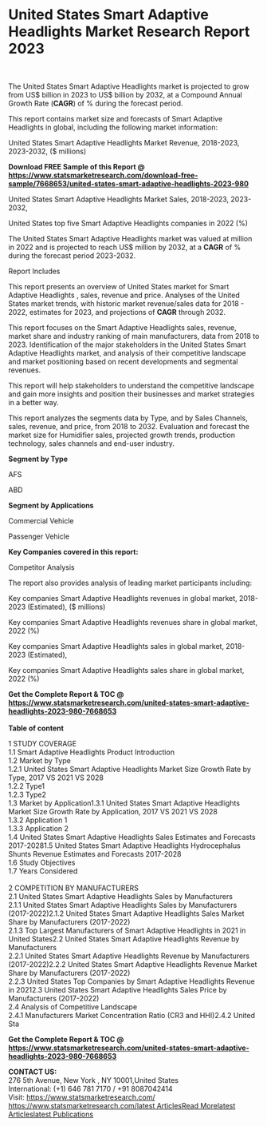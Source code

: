 <h1>United States Smart Adaptive Headlights Market Research Report 2023</h1><br/><p>The United States Smart Adaptive Headlights market is projected to grow from US$ billion in 2023 to US$ billion by 2032, at a Compound Annual Growth Rate (<strong>CAGR</strong>) of % during the forecast period.</p><p>This report contains market size and forecasts of Smart Adaptive Headlights in global, including the following market information:</p><p>United States Smart Adaptive Headlights Market Revenue, 2018-2023, 2023-2032, ($ millions)</p><p><strong>Download FREE Sample of this Report @ <a href="https://www.statsmarketresearch.com/download-free-sample/7668653/united-states-smart-adaptive-headlights-2023-980">https://www.statsmarketresearch.com/download-free-sample/7668653/united-states-smart-adaptive-headlights-2023-980</a></strong></p><p>United States Smart Adaptive Headlights Market Sales, 2018-2023, 2023-2032,</p><p>United States top five Smart Adaptive Headlights companies in 2022 (%)</p><p>The United States Smart Adaptive Headlights market was valued at million in 2022 and is projected to reach US$ million by 2032, at a <strong>CAGR</strong> of % during the forecast period 2023-2032.</p><p>Report Includes</p><p>This report presents an overview of United States market for Smart Adaptive Headlights , sales, revenue and price. Analyses of the United States market trends, with historic market revenue/sales data for 2018 - 2022, estimates for 2023, and projections of <strong>CAGR</strong> through 2032.</p><p>This report focuses on the Smart Adaptive Headlights sales, revenue, market share and industry ranking of main manufacturers, data from 2018 to 2023. Identification of the major stakeholders in the United States Smart Adaptive Headlights market, and analysis of their competitive landscape and market positioning based on recent developments and segmental revenues.</p><p>This report will help stakeholders to understand the competitive landscape and gain more insights and position their businesses and market strategies in a better way.</p><p>This report analyzes the segments data by Type, and by Sales Channels, sales, revenue, and price, from 2018 to 2032. Evaluation and forecast the market size for Humidifier sales, projected growth trends, production technology, sales channels and end-user industry.</p><p><strong>Segment by Type</strong></p><p>AFS</p><p>ABD</p><p><strong> Segment <strong><strong>by Applications</strong></strong></strong></p><p>Commercial Vehicle</p><p>Passenger Vehicle</p><p><strong>Key Companies covered in this report:</strong></p><p>Competitor Analysis</p><p>The report also provides analysis of leading market participants including:</p><p>Key companies Smart Adaptive Headlights revenues in global market, 2018-2023 (Estimated), ($ millions)</p><p>Key companies Smart Adaptive Headlights revenues share in global market, 2022 (%)</p><p>Key companies Smart Adaptive Headlights sales in global market, 2018-2023 (Estimated),</p><p>Key companies Smart Adaptive Headlights sales share in global market, 2022 (%)</p><div><b>Get the Complete Report & TOC @ <a href="https://www.statsmarketresearch.com/united-states-smart-adaptive-headlights-2023-980-7668653">https://www.statsmarketresearch.com/united-states-smart-adaptive-headlights-2023-980-7668653</a></b></div><br><b>Table of content</b><p>1 STUDY COVERAGE<br />1.1 Smart Adaptive Headlights Product Introduction<br />1.2 Market by Type<br />1.2.1 United States Smart Adaptive Headlights Market Size Growth Rate by Type, 2017 VS 2021 VS 2028<br />1.2.2 Type1<br />1.2.3 Type2<br />1.3 Market by Application1.3.1 United States Smart Adaptive Headlights Market Size Growth Rate by Application, 2017 VS 2021 VS 2028<br />1.3.2 Application 1<br />1.3.3 Application 2<br />1.4 United States Smart Adaptive Headlights Sales Estimates and Forecasts 2017-20281.5 United States Smart Adaptive Headlights Hydrocephalus Shunts Revenue Estimates and Forecasts 2017-2028<br />1.6 Study Objectives<br />1.7 Years Considered<br /><br />2 COMPETITION BY MANUFACTURERS<br />2.1 United States Smart Adaptive Headlights Sales by Manufacturers<br />2.1.1 United States Smart Adaptive Headlights Sales by Manufacturers (2017-2022)2.1.2 United States Smart Adaptive Headlights Sales Market Share by Manufacturers (2017-2022)<br />2.1.3 Top Largest Manufacturers of Smart Adaptive Headlights in 2021 in United States2.2 United States Smart Adaptive Headlights Revenue by Manufacturers<br />2.2.1 United States Smart Adaptive Headlights Revenue by Manufacturers (2017-2022)2.2.2 United States Smart Adaptive Headlights Revenue Market Share by Manufacturers (2017-2022)<br />2.2.3 United States Top Companies by Smart Adaptive Headlights Revenue in 20212.3 United States Smart Adaptive Headlights Sales Price by Manufacturers (2017-2022)<br />2.4 Analysis of Competitive Landscape<br />2.4.1 Manufacturers Market Concentration Ratio (CR3 and HHI)2.4.2 United Sta<br><div><b>Get the Complete Report & TOC @ <a href="https://www.statsmarketresearch.com/united-states-smart-adaptive-headlights-2023-980-7668653">https://www.statsmarketresearch.com/united-states-smart-adaptive-headlights-2023-980-7668653</a></b></div></p> <b>CONTACT US:</b><br>276 5th Avenue, New York , NY 10001,United States<br>International: (+1) 646 781 7170 / +91 8087042414<br>Visit: <a href="https://www.statsmarketresearch.com/">https://www.statsmarketresearch.com/</a><br><a href="https://gyeongbokgung.com">https://www.statsmarketresearch.com/</a><a href="https://hallyeomaritime.com">latest Articles</a><a href="https://jingwansa.com">Read More</a><a href=https://nguoiviet.jp/">latest Articles</a><a href="https://www.intelmarketresearch.com/">latest Publications</a>